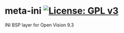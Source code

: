 meta-ini [![License: GPL v3](https://img.shields.io/badge/License-GPLv3-blue.svg)](https://www.gnu.org/licenses/gpl-3.0)
========
INI BSP layer for Open Vision 9.3
